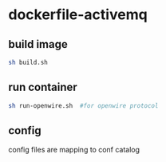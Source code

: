 # dockerfile-activemq


build image
---------
```bash
sh build.sh
```

run container
---------
```bash
sh run-openwire.sh  #for openwire protocol

```

config
--------
config files are mapping to conf catalog 
